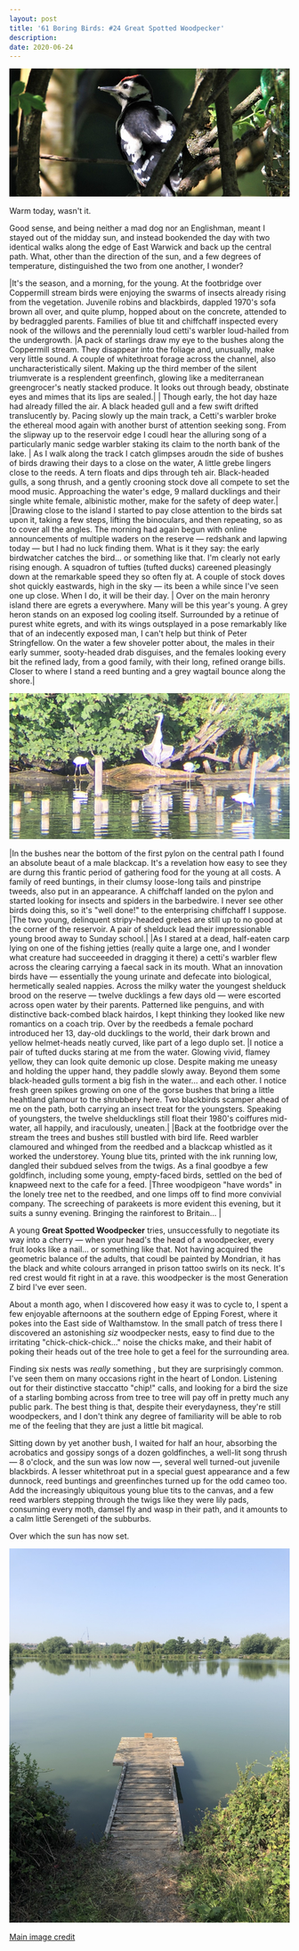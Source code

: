 ```yaml
---
layout: post
title: '61 Boring Birds: #24 Great Spotted Woodpecker'
description:
date: 2020-06-24
---
```


![great spotted woodpecker](/assets/img/great-spotted-woodpecker.jpg)

Warm today, wasn't it.

Good sense, and being neither a mad dog nor an Englishman, meant I stayed out of the midday sun, and instead bookended the day with two identical walks along the edge of East Warwick and back up the central path. What, other than the direction of the sun, and a few degrees of temperature, distinguished the two from one another, I wonder?

|It's the season, and a morning, for the young. At the footbridge over Coppermill stream birds were enjoying the swarms of insects already rising from the vegetation. Juvenile robins and blackbirds, dappled 1970's sofa brown all over, and quite plump, hopped about on the concrete, attended to by bedraggled parents. Families of blue tit and chiffchaff inspected every nook of the willows and the perennially loud cetti's warbler loud-hailed from the undergrowth.  |A pack of starlings draw my eye to the bushes along the Coppermill stream. They disappear into the foliage and, unusually, make very little sound. A couple of whitethroat forage across the channel, also uncharacteristically silent. Making up the third member of the silent triumverate is a resplendent greenfinch, glowing like a mediterranean greengrocer's neatly stacked produce. It looks out through beady, obstinate eyes and mimes that its lips are sealed.|
| Though early, the hot day haze had already filled the air. A black headed gull and a few swift drifted translucently by. Pacing slowly up the main track, a Cetti's warbler broke the ethereal mood again with another burst of attention seeking song. From the slipway up to the reservoir edge I coudl hear the alluring song of a particularly manic sedge warbler staking its claim to the north bank of the lake. | As I walk along the track I catch glimpses aroudn the side of bushes of birds drawing their days to a close on the water, A little grebe lingers close to the reeds. A tern floats and dips through teh air. Black-headed gulls, a song thrush, and a gently crooning stock dove all compete to set the mood music. Approaching the water's edge, 9 mallard ducklings and their single white female, albinistic mother, make for the safety of deep water.|
|Drawing close to the island I started to pay close attention to the birds sat upon it, taking a few steps, lifting the binoculars, and then repeating, so as to cover all the angles. The morning had again begun with online announcements of multiple waders on the reserve &mdash; redshank and lapwing today &mdash; but I had no luck finding them. What is it they say: the early birdwatcher catches the bird... or something like that. I'm clearly not early rising enough. A squadron of tufties (tufted ducks) careened pleasingly down at the remarkable speed they so often fly at. A couple of stock doves shot quickly eastwards, high in the sky &mdash; its been a while since I've seen one up close. When I do, it will be their day. | Over on the main heronry island there are egrets a everywhere. Many will be this year's young. A grey heron stands on an exposed log cooling itself. Surrounded by a retinue of purest white egrets, and with its wings outsplayed in a pose remarkably like that of an indecently exposed man, I can't help but think of Peter Stringfellow. On the water a few shoveler potter about, the males in their early summer, sooty-headed drab disguises, and the females looking every bit the refined lady, from a good family, with their long, refined orange bills. Closer to where I stand a reed bunting and a grey wagtail bounce along the shore.|

![heron cooling in the sun](/assets/img/peter-stringfellow.jpg)

|In the bushes near the bottom of the first pylon on the central path I found an absolute beaut of a male blackcap. It's a revelation how easy to see they are durng this frantic period of gathering food for the young at all costs. A family of reed buntings, in their clumsy loose-long tails and pinstripe tweeds, also put in an appearance. A chiffchaff landed on the pylon and started looking for insects and spiders in the barbedwire. I never see other birds doing this, so it's "well done!" to the enterprising chiffchaff I suppose.  |The two young, delinquent stripy-headed grebes are still up to no good at the corner of the reservoir. A pair of shelduck lead their impressionable young brood away to Sunday school.|
|As I stared at a dead, half-eaten carp lying on one of the fishing jetties (really quite a large one, and I wonder what creature had succeeeded in dragging it there) a cetti's warbler flew across the clearing carrying a faecal sack in its mouth. What an innovation birds have &mdash; essentially the young urinate and defecate into biological, hermetically sealed nappies. Across the milky water the youngest shelduck brood on the reserve &mdash; twelve ducklings a few days old &mdash; were escorted across open water by their parents. Patterned like penguins, and with distinctive back-combed black hairdos, I kept thinking they looked like new romantics on a coach trip. Over by the reedbeds a female pochard introduced her 13, day-old ducklings to the world, their dark brown and yellow helmet-heads neatly curved, like part of a lego duplo set. |I notice a pair of tufted ducks staring at me from the water. Glowing vivid, flamey yellow, they can look quite demonic up close. Despite making me uneasy and holding the upper hand, they paddle slowly away. Beyond them some black-headed gulls torment a big fish in the water... and each other. I notice fresh green spikes growing on one of the gorse bushes that bring a little heahtland glamour to the shrubbery here. Two blackbirds scamper ahead of me on the path, both carrying an insect treat for the youngsters. Speaking of youngsters, the twelve shelducklings still float their 1980's coiffures mid-water, all happily, and iraculously, uneaten.|
|Back at the footbridge over the stream the trees and bushes still bustled with bird life. Reed warbler clamoured and whinged from the reedbed and a blackcap whistled as it worked the understorey. Young blue tits, printed with the ink running low, dangled their subdued selves from the twigs. As a final goodbye a few goldfinch, including some young, empty-faced birds, settled on the bed of knapweed next to the cafe for a feed. |Three woodpigeon "have words" in the lonely tree net to the reedbed, and one limps off to find more convivial company. The screeching of parakeets is more evident this evening, but it suits a sunny evening. Bringing the rainforest to Britain... |

A young **Great Spotted Woodpecker** tries, unsuccessfully to negotiate its way into a cherry &mdash; when your head's the head of a woodpecker, every fruit looks like a nail... or something like that. Not having acquired the geometric balance of the adults, that coudl be painted by Mondrian, it has the black and white colours arranged in prison tattoo swirls on its neck. It's red crest would fit right in at a rave. this woodpecker is the most Generation Z bird I've ever seen.

About a month ago, when I discovered how easy it was to cycle to, I spent a few enjoyable afternoons at the southern edge of Epping Forest, where it pokes into the East side of Walthamstow. In the small patch of tress there I discovered an astonishing _siz_ woodpecker nests, easy to find due to the irritating "chick-chick-chick..." noise the chicks make, and their habit of poking their heads out of the tree hole to get a feel for the surrounding area.

Finding six nests was _really_ something , but they are surprisingly common. I've seen them on many occasions right in the heart of London. Listening out for their distinctive staccatto "chip!" calls, and looking for a bird the size of a starling bombing across from tree to tree will pay off in pretty much any public park. The best thing is that, despite their everydayness, they're still woodpeckers, and I don't think any degree of familiarity will be able to rob me of the feeling that they are just a little bit magical.

Sitting down by yet another bush, I waited for half an hour, absorbing the acrobatics and gossipy songs of a dozen goldfinches, a well-lit song thrush &mdash; 8 o'clock, and the sun was low now &mdash;, several well turned-out juvenile blackbirds. A lesser whitethroat put in a special guest appearance and a few dunnock, reed buntings and greenfinches turned up for the odd cameo too. Add the increasingly ubiquitous young blue tits to the canvas, and a few reed warblers stepping through the twigs like they were lily pads, consuming every moth, damsel fly and wasp in their path, and it amounts to a calm little Serengeti of the subburbs.

Over which the sun has now set.

![fishing jetty summer](/assets/img/fishing-jetty-summer.jpg)

[Main image credit](https://pixabay.com/photos/great-spotted-woodpecker-young-bird-5253636/)
